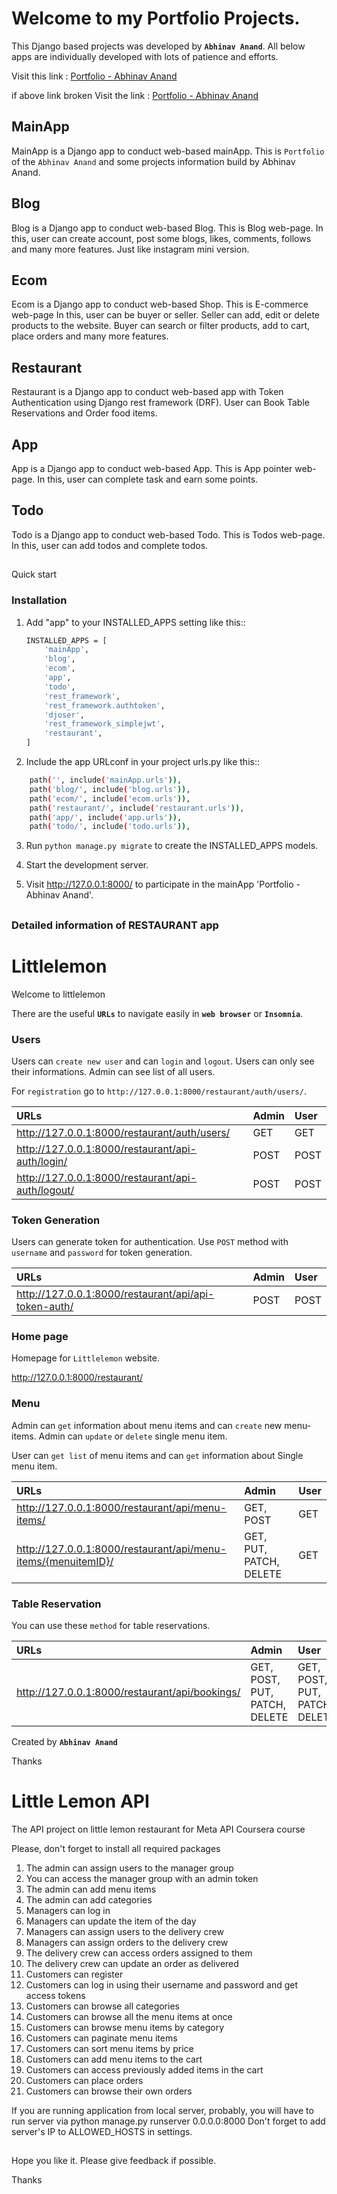 # Welcome to my Portfolio Projects.
This Django based projects was developed by **`Abhinav Anand`**. All below apps are individually developed with lots of patience and efforts.

Visit this link :  [Portfolio - Abhinav Anand](http://abhinav7.pythonanywhere.com/)

if above link broken
Visit the link :  [Portfolio - Abhinav Anand](http://abhinavfu.pythonanywhere.com/)


## MainApp
MainApp is a Django app to conduct web-based mainApp. This is `Portfolio` of the `Abhinav Anand` and some projects information build by Abhinav Anand.

## Blog
Blog is a Django app to conduct web-based Blog. This is Blog web-page.
In this, user can create account, post some blogs, likes, comments, follows and many more features. Just like instagram mini version.

## Ecom
Ecom is a Django app to conduct web-based Shop. This is E-commerce web-page
In this, user can be buyer or seller. Seller can add, edit or delete products to the website.
Buyer can search or filter products, add to cart, place orders and many more features. 

## Restaurant
Restaurant is a Django app to conduct web-based app with Token Authentication using Django rest framework (DRF).
User can Book Table Reservations and Order food items.

## App
App is a Django app to conduct web-based App. This is App pointer web-page.
In this, user can complete task and earn some points.

## Todo
Todo is a Django app to conduct web-based Todo. This is Todos web-page.
In this, user can add todos and complete todos.

##
Quick start

### Installation
1. Add "app" to your INSTALLED_APPS setting like this::
    ```bash
    INSTALLED_APPS = [
        'mainApp',
        'blog',
        'ecom',
        'app',
        'todo',
        'rest_framework',
        'rest_framework.authtoken',
        'djoser',
        'rest_framework_simplejwt',
        'restaurant',
    ]
    ```
2. Include the app URLconf in your project urls.py like this::
```bash
    path('', include('mainApp.urls')),
    path('blog/', include('blog.urls')),
    path('ecom/', include('ecom.urls')),
    path('restaurant/', include('restaurant.urls')),
    path('app/', include('app.urls')),
    path('todo/', include('todo.urls')),
```

3. Run ``python manage.py migrate`` to create the INSTALLED_APPS models.

4. Start the development server.
    
5. Visit http://127.0.0.1:8000/ to participate in the mainApp 'Portfolio - Abhinav Anand'.

##
### Detailed information of RESTAURANT app
# Littlelemon
Welcome to littlelemon 

There are the useful **`URLs`** to navigate easily in **`web browser`** or **`Insomnia`**.


### Users
Users can `create new user` and can `login` and `logout`.
Users can only see their informations. Admin can see list of all users.

For `registration` go to `http://127.0.0.1:8000/restaurant/auth/users/`.

|URLs|Admin|User|
|:----- |:------|:-------|
|http://127.0.0.1:8000/restaurant/auth/users/|GET|GET|
|http://127.0.0.1:8000/restaurant/api-auth/login/|POST|POST|
|http://127.0.0.1:8000/restaurant/api-auth/logout/|POST|POST|

### Token Generation
Users can generate token for authentication.
Use `POST` method with `username` and `password` for token generation.

|URLs|Admin|User|
|:----- |:------|:-------|
| http://127.0.0.1:8000/restaurant/api/api-token-auth/ | POST | POST |

### Home page
Homepage for `Littlelemon` website.

http://127.0.0.1:8000/restaurant/

### Menu
Admin can `get` information about menu items and can `create` new menu-items. Admin can `update` or `delete` single menu item.

User can `get list` of menu items and can `get` information about Single menu item.

|URLs|Admin|User|
|:----- |:------|:-------|
|http://127.0.0.1:8000/restaurant/api/menu-items/|GET, POST|GET|
|http://127.0.0.1:8000/restaurant/api/menu-items/{menuitemID}/|GET, PUT, PATCH, DELETE|GET|

### Table Reservation
You can use these `method` for table reservations.

|URLs|Admin|User|
|:----- |:------|:-------|
|http://127.0.0.1:8000/restaurant/api/bookings/|GET, POST, PUT, PATCH, DELETE|GET, POST, PUT, PATCH, DELETE|



Created by **`Abhinav Anand`**

Thanks


# Little Lemon API
The API project on little lemon restaurant for Meta API Coursera course

Please, don't forget to install all required packages

1.	The admin can assign users to the manager group
2.	You can access the manager group with an admin token
3.	The admin can add menu items 
4.	The admin can add categories
5.	Managers can log in 
6.	Managers can update the item of the day
7.	Managers can assign users to the delivery crew
8.	Managers can assign orders to the delivery crew
9.	The delivery crew can access orders assigned to them
10.	The delivery crew can update an order as delivered
11.	Customers can register
12.	Customers can log in using their username and password and get access tokens
13.	Customers can browse all categories 
14.	Customers can browse all the menu items at once
15.	Customers can browse menu items by category
16.	Customers can paginate menu items
17.	Customers can sort menu items by price
18.	Customers can add menu items to the cart
19.	Customers can access previously added items in the cart
20.	Customers can place orders
21.	Customers can browse their own orders

If you are running application from local server, probably, you will have to run server via python manage.py runserver 0.0.0.0:8000
Don't forget to add server's IP to ALLOWED_HOSTS in settings.




##
Hope you like it. Please give feedback if possible.

Thanks